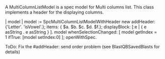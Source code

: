 A MultiColumnListModel is a spec model for Multi columns list. This class implements a header for the displaying columns.

| model |
model := SpcMultiColumnListModelWithHeader new
	addHeader: {'Letter'. 'isVowel'.};
	items: { $a. $b. $c. $d. $f.};
	displayBlock: [:e | { e asString . e asString } ].
model 
    whenSelectionChanged: [ model getIndex  =  1 ifTrue: [model setIndex:0] ];
    openWithSpec. 

ToDo:  Fix the #addHeader: send order problem (see BlastQBSavedBlasts for details)